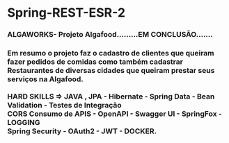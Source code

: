 # Spring-REST-ESR-2
<h3>ALGAWORKS- Projeto Algafood.........EM CONCLUSÃO.......</h3>
<h3>Em resumo o projeto faz o cadastro de clientes que queiram fazer pedidos de comidas como também cadastrar Restaurantes de diversas cidades que queiram prestar seus
serviços na Algafood.</br></br>
HARD SKILLS  => JAVA , JPA - Hibernate - Spring Data - Bean Validation - Testes de Integração </BR>
CORS Consumo de APIS -  OpenAPI - Swagger UI - SpringFox - LOGGING </BR>
Spring Security - OAuth2 -  JWT - DOCKER.</BR>


